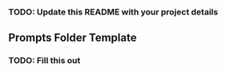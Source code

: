 ### TODO: Update this README with your project details

## Prompts Folder Template
### TODO: Fill this out